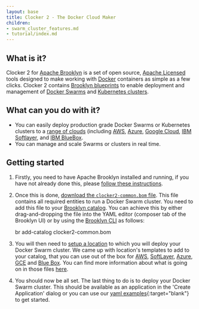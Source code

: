 ```yaml
---
layout: base
title: Clocker 2 - The Docker Cloud Maker
children:
- swarm_cluster_features.md
- tutorial/index.md
---
```


## What is it?

Clocker 2 for [Apache Brooklyn](https://brooklyn.apache.org/) is a set of open source, [Apache Licensed](https://www.apache.org/licenses/LICENSE-2.0) tools designed to make working with [Docker](https://www.docker.com/) containers as simple as a few clicks. Clocker 2 contains [Brooklyn blueprints](http://brooklyn.apache.org/v/latest/start/blueprints.html) to enable deployment and management of [Docker Swarms](https://www.docker.com/products/docker-swarm) and [Kubernetes clusters](http://kubernetes.io/).

## What can you do with it?

* You can easily deploy production grade Docker Swarms or Kubernetes clusters to a [range of clouds](http://brooklyn.apache.org/v/latest/ops/locations/index.html) (including [AWS](https://aws.amazon.com/), [Azure](https://azure.microsoft.com), [Google Cloud](https://cloud.google.com/), [IBM Softlayer](http://www.softlayer.com/), and [IBM BlueBox](https://www.blueboxcloud.com/).
* You can manage and scale Swarms or clusters in real time.

## Getting started

1. Firstly, you need to have Apache Brooklyn installed and running, if you have not already done this, please [follow these instructions](https://brooklyn.apache.org/v/latest/start/running.html).
2. Once this is done, [download the `clocker2-common.bom` file](clocker2-common.bom). This file contains all required entities to run a Docker Swarm cluster. You need to add this file to your [Brooklyn catalog](http://brooklyn.apache.org/v/latest/ops/catalog/index.html). You can achieve this by either drag-and-dropping the file into the YAML editor (composer tab of the Brooklyn UI) or by using the [Brooklyn CLI](https://brooklyn.apache.org/v/latest/ops/cli/index.html) as follows:

    br add-catalog clocker2-common.bom


3. You will then need to [setup a location](https://brooklyn.apache.org/v/latest/ops/locations/index.html) to which you will deploy your Docker Swarm cluster. We came up with location's templates to add to your catalog, that you can use out of the box for [AWS](tutorial/locations/aws-example-location.bom), [SoftLayer]((tutorial/locations/sl-example-location.bom)), [Azure](tutorial/locations/azure-example-location.bom), [GCE](tutorial/locations/gce-example-location.bom) and [Blue Box](tutorial/locations/bb-example-location.bom). You can find more information about what is going on in those files [here](tutorial/swarmCluster.html#setup-a-cloud-location).

4. You should now be all set. The last thing to do is to deploy your Docker Swarm cluster. This should be available as an application in the 'Create Application' dialog or you can use our [yaml examples](examples/swarm.yaml){:target="blank"} to get started.

